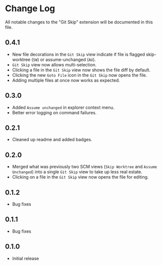 # Change Log

All notable changes to the "Git Skip" extension will be documented in this file.

<!--
Check [Keep a Changelog](http://keepachangelog.com/) for recommendations on how to structure this file.
-->

## 0.4.1

- New file decorations in the `Git Skip` view indicate if file is flagged skip-worktree (`SW`) or assume-unchanged (`AU`).
- `Git Skip` view now allows multi-selection.
- Clicking a file in the `Git Skip` view now shows the file diff by default.
- Clicking the new `Goto File` icon in the `Git Skip` now opens the file.
- Adding multiple files at once now works as expected.

## 0.3.0

- Added `Assume unchanged` in explorer context menu.
- Better error logging on command failures.

## 0.2.1

- Cleaned up readme and added badges.

## 0.2.0

- Merged what was previously two SCM views (`Skip Worktree` and `Assume Unchanged`) into a single `Git Skip` view to take up less real estate.
- Clicking on a file in the `Git Skip` view now opens the file for editing.

## 0.1.2

- Bug fixes

## 0.1.1

- Bug fixes

## 0.1.0

- Initial release
